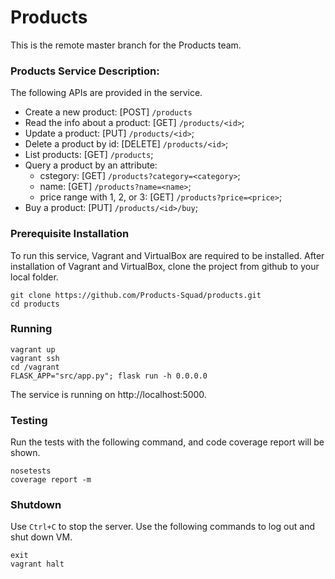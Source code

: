 # Products
This is the remote master branch for the Products team.

### Products Service Description:
The following APIs are provided in the service.

* Create a new product: [POST] `/products`
* Read the info about a product: [GET] `/products/<id>`;
* Update a product: [PUT] `/products/<id>`;
* Delete a product by id: [DELETE] `/products/<id>`;
* List products: [GET] `/products`;
* Query a product by an attribute:
  - cstegory: [GET] `/products?category=<category>`;
  - name: [GET] `/products?name=<name>`;
  - price range with 1, 2, or 3: [GET] `/products?price=<price>`;
* Buy a product: [PUT] `/products/<id>/buy`;

### Prerequisite Installation
To run this service, Vagrant and VirtualBox are required to be installed. After installation of Vagrant and VirtualBox, clone the project from github to your local folder.
```
git clone https://github.com/Products-Squad/products.git
cd products
```
### Running
```
vagrant up
vagrant ssh
cd /vagrant
FLASK_APP="src/app.py"; flask run -h 0.0.0.0
```
The service is running on http://localhost:5000.

### Testing

Run the tests with the following command, and code coverage report will be shown.
```
nosetests
coverage report -m
```

### Shutdown

Use ```Ctrl+C``` to stop the server.
Use the following commands to log out and shut down VM.
```
exit 
vagrant halt
```

